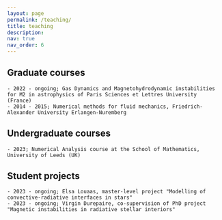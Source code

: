 ```yaml
---
layout: page
permalink: /teaching/
title: teaching
description: 
nav: true
nav_order: 6
---
```


## Graduate courses
    - 2022 - ongoing; Gas Dynamics and Magnetohydrodynamic instabilities for M2 in astrophysics of Paris Sciences et Lettres University (France)
    - 2014 - 2015; Numerical methods for fluid mechanics, Friedrich-Alexander University Erlangen-Nuremberg

## Undergraduate courses
    - 2023; Numerical Analysis course at the School of Mathematics, University of Leeds (UK)

## Student projects
    - 2023 - ongoing; Elsa Louaas, master-level project "Modelling of convective-radiative interfaces in stars" 
    - 2023 - ongoing; Virgin Durepaire, co-supervision of PhD project "Magnetic instabilities in radiative stellar interiors"
